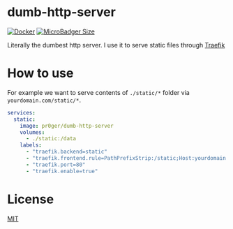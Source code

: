 # dumb-http-server

[![Docker](https://img.shields.io/docker/build/pr0ger/dumb-http-server.svg?style=flat-square)](https://hub.docker.com/r/pr0ger/dumb-http-server)
[![MicroBadger Size](https://img.shields.io/microbadger/image-size/pr0ger/dumb-http-server.svg?style=flat-square)](https://hub.docker.com/r/darthsim/imgproxy/)

Literally the dumbest http server. I use it to serve static files through [Traefik](https://traefik.io)

# How to use

For example we want to serve contents of `./static/*` folder via `yourdomain.com/static/*`. 

```yaml
services:
  static:
    image: pr0ger/dumb-http-server
    volumes:
      - ./static:/data
    labels:
      - "traefik.backend=static"
      - "traefik.frontend.rule=PathPrefixStrip:/static;Host:yourdomain.com"
      - "traefik.port=80"
      - "traefik.enable=true"
```

# License

[MIT](LICENSE)
